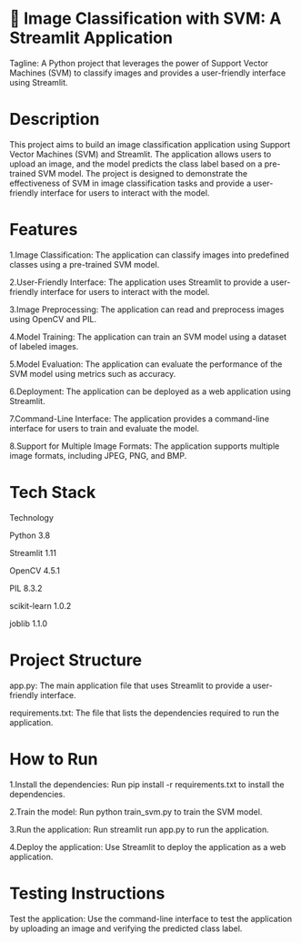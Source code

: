 # 🚀 Image Classification with SVM: A Streamlit Application
Tagline: A Python project that leverages the power of Support Vector Machines (SVM) to classify images and provides a user-friendly interface using Streamlit.

# Description
This project aims to build an image classification application using Support Vector Machines (SVM) and Streamlit. The application allows users to upload an image, and the model predicts the class label based on a pre-trained SVM model. The project is designed to demonstrate the effectiveness of SVM in image classification tasks and provide a user-friendly interface for users to interact with the model.

# Features
1.Image Classification: The application can classify images into predefined classes using a pre-trained SVM model.

2.User-Friendly Interface: The application uses Streamlit to provide a user-friendly interface for users to interact with the model.

3.Image Preprocessing: The application can read and preprocess images using OpenCV and PIL.

4.Model Training: The application can train an SVM model using a dataset of labeled images.

5.Model Evaluation: The application can evaluate the performance of the SVM model using metrics such as accuracy.

6.Deployment: The application can be deployed as a web application using Streamlit.

7.Command-Line Interface: The application provides a command-line interface for users to train and evaluate the model.

8.Support for Multiple Image Formats: The application supports multiple image formats, including JPEG, PNG, and BMP.

# Tech Stack
Technology  

Python	    3.8

Streamlit	  1.11

OpenCV	    4.5.1

PIL	        8.3.2

scikit-learn	1.0.2

joblib	    1.1.0

# Project Structure

app.py: The main application file that uses Streamlit to provide a user-friendly interface.

requirements.txt: The file that lists the dependencies required to run the application.

# How to Run

1.Install the dependencies: Run pip install -r requirements.txt to install the dependencies.

2.Train the model: Run python train_svm.py to train the SVM model.

3.Run the application: Run streamlit run app.py to run the application.

4.Deploy the application: Use Streamlit to deploy the application as a web application.

# Testing Instructions
Test the application: Use the command-line interface to test the application by uploading an image and verifying the predicted class label.
